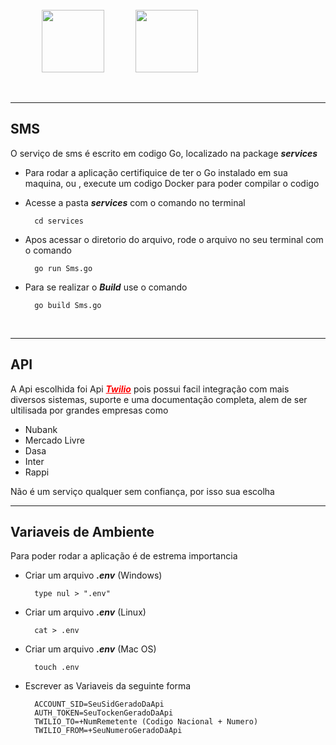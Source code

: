 <br>
 <div align="center" class="imgs">
 <img style="margin: 0 50px;" height="100em" src="https://upload.wikimedia.org/wikipedia/commons/thumb/0/05/Go_Logo_Blue.svg/800px-Go_Logo_Blue.svg.png"> 

 <img height="100em" src="https://cdn.worldvectorlogo.com/logos/twilio.svg"> 
</div>
<br>

<br>
<hr>

<style>

a {
    color: red;
    transition: all .6s;
    text: none;
}

a:hover {
    color: #b61212;
    transition: all .6s;
    text-decoration: none;
}

.imgs {
    display: flex
}

</style>

## SMS

O serviço de sms é escrito em codigo Go, localizado na package
<b><i>services</i></b>

- Para rodar a aplicação certifiquice de ter o Go instalado em sua maquina, ou , execute um codigo Docker para poder compilar o codigo

- Acesse a pasta <b><i>services</i></b> com o comando no terminal

        cd services

- Apos acessar o diretorio do arquivo, rode o arquivo no seu terminal com o comando

        go run Sms.go

- Para se realizar o <b><i>Build</i></b> use o comando

        go build Sms.go

        
    <br>
<hr>


##  API


A Api escolhida foi Api <a href="https://www.twilio.com/"><b><i>Twilio</i></b></a> pois possui facil integração com mais diversos sistemas, suporte e uma documentação completa, alem de ser ultilisada por grandes empresas como
<br>
- Nubank
- Mercado Livre
- Dasa
- Inter
- Rappi

Não é um serviço qualquer sem confiança, por isso sua escolha
<hr>

## Variaveis de Ambiente

Para poder rodar a aplicação é de estrema importancia

- Criar um arquivo <b><i>.env</i></b>
(Windows)

        type nul > ".env"

- Criar um arquivo <b><i>.env</i></b>
(Linux)

        cat > .env

- Criar um arquivo <b><i>.env</i></b>
(Mac OS)

        touch .env

- Escrever as Variaveis da seguinte forma

        ACCOUNT_SID=SeuSidGeradoDaApi
        AUTH_TOKEN=SeuTockenGeradoDaApi
        TWILIO_TO=+NumRemetente (Codigo Nacional + Numero)
        TWILIO_FROM=+SeuNumeroGeradoDaApi


